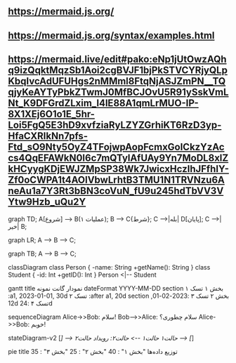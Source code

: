https://mermaid.js.org/
---
https://mermaid.js.org/syntax/examples.html
---
https://mermaid.live/edit#pako:eNp1jUtOwzAQhq9izQqktMqzSb1Aoi2cgBVJF1bjPkSTVCYRjyQLpKbqIvcAdUFUHgs2nMMml8FtqNjASJZmPN__TQqjyKeAYTyPbkZTwmJ0MfBCJOvU5R91ySskVmLNt_K9DFGrdZLxim_l4lE88A1qmLrMUO-IP-8X1XEj6O1o1E_5hr-Loi5FgQ5E3hD9xvfziaRyLZYZGrhiKT6RzD3yp-HfaCXRIkNn7pfs-Ftd_sO9Nty5OyZ4TFojwpAopFcmxGoICkzYzAccs4QqEFAWkN0I6c7mQTylAfUAy9Yn7MoDL8xlZkHCyygKDjEWJZMpSP38Wk7JwicxHczIhJFfhIY-Zf0oCWPA1t4AOIVbwLrhtB3TMU1N1TRVNzu6AneAu1a7Y3Rt3bBN3coVuN_fU9u245hdTbVV3VYtw9Hzb_uQu2Y
---

graph TD;
    A[شروع] --> B(عملیات ۱);
    B --> C{شرط};
    C -->|بله| D[پایان];
    C -->|خیر| B;

graph LR;
    A --> B --> C;

graph TB;
    A --> B --> C;

classDiagram
    class Person {
        -name: String
        +getName(): String
    }
    class Student {
        -id: Int
        +getID(): Int
    }
    Person <|-- Student

gantt
    title نمودار گانت نمونه
    dateFormat  YYYY-MM-DD
    section بخش ۱
    تسک ۱           :a1, 2023-01-01, 30d
    تسک ۲           :after a1, 20d
    section بخش ۲
    تسک ۳           :2023-02-01, 12d
    تسک ۴           :24d



sequenceDiagram
    Alice->>Bob: سلام!
    Bob-->>Alice: سلام چطوری؟
    Alice->>Bob: خوبم!


stateDiagram-v2
    [*] --> حالت۱
    حالت۱ --> حالت۲: رویداد
    حالت۲ --> [*]

pie
    title توزیع داده‌ها
    "بخش ۱" : 40
    "بخش ۲" : 25
    "بخش ۳" : 35

